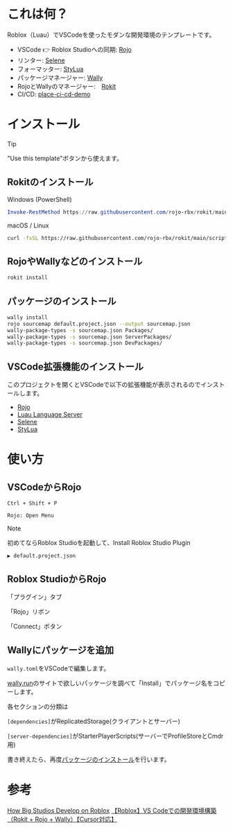 # これは何？

Roblox（Luau）でVSCodeを使ったモダンな開発環境のテンプレートです。

- VSCode 👉 Roblox Studioへの同期: [Rojo](https://github.com/rojo-rbx/rojo)
- リンター: [Selene](https://github.com/Kampfkarren/selene)
- フォーマッター: [StyLua](https://github.com/JohnnyMorganz/StyLua)
- パッケージマネージャー: [Wally](https://github.com/UpliftGames/wally)
- RojoとWallyのマネージャー:　[Rokit](https://github.com/rojo-rbx/rokit)
- CI/CD: [place-ci-cd-demo](https://github.com/Roblox/place-ci-cd-demo)

# インストール

> [!TIP]
> "Use this template"ボタンから使えます。

## Rokitのインストール

Windows (PowerShell)

```powershell
Invoke-RestMethod https://raw.githubusercontent.com/rojo-rbx/rokit/main/scripts/install.ps1 | Invoke-Expression
```

macOS / Linux

```bash
curl -fsSL https://raw.githubusercontent.com/rojo-rbx/rokit/main/scripts/install.sh | sh
```

## RojoやWallyなどのインストール

```bash
rokit install
```

## パッケージのインストール

```bash
wally install
rojo sourcemap default.project.json --output sourcemap.json
wally-package-types -s sourcemap.json Packages/
wally-package-types -s sourcemap.json ServerPackages/
wally-package-types -s sourcemap.json DevPackages/
```

## VSCode拡張機能のインストール

このプロジェクトを開くとVSCodeで以下の拡張機能が表示されるのでインストールします。

- [Rojo](https://marketplace.visualstudio.com/items?itemName=evaera.vscode-rojo)
- [Luau Language Server](https://marketplace.visualstudio.com/items?itemName=JohnnyMorganz.luau-lsp)
- [Selene](https://marketplace.visualstudio.com/items?itemName=Kampfkarren.selene-vscode)
- [StyLua](https://marketplace.visualstudio.com/items?itemName=JohnnyMorganz.stylua)

# 使い方

## VSCodeからRojo

`Ctrl + Shift + P`

`Rojo: Open Menu`

> [!NOTE]
> 初めてならRoblox Studioを起動して、Install Roblox Studio Plugin

`▶ default.project.json`


## Roblox StudioからRojo

「プラグイン」タブ

「Rojo」リボン

「Connect」ボタン

## Wallyにパッケージを追加

`wally.toml`をVSCodeで編集します。

[wally.run](https://wally.run/)のサイトで欲しいパッケージを調べて「Install」でパッケージ名をコピーします。

各セクションの分類は

`[dependencies]`がReplicatedStorage(クライアントとサーバー)

`[server-dependencies]`がStarterPlayerScripts(サーバーでProfileStoreとCmdr用)

書き終えたら、再度[パッケージのインストール](#パッケージのインストール)を行います。

# 参考

[How Big Studios Develop on Roblox](https://www.youtube.com/watch?v=IJDg6tRJmHo)
[【Roblox】VS Codeでの開発環境構築（Rokit + Rojo + Wally）【Cursor対応】](https://zenn.dev/ambr_inc/articles/15bef38a830a2e)
